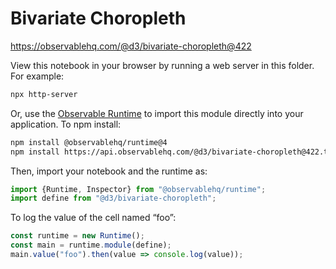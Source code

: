 # Bivariate Choropleth

https://observablehq.com/@d3/bivariate-choropleth@422

View this notebook in your browser by running a web server in this folder. For
example:

~~~sh
npx http-server
~~~

Or, use the [Observable Runtime](https://github.com/observablehq/runtime) to
import this module directly into your application. To npm install:

~~~sh
npm install @observablehq/runtime@4
npm install https://api.observablehq.com/@d3/bivariate-choropleth@422.tgz?v=3
~~~

Then, import your notebook and the runtime as:

~~~js
import {Runtime, Inspector} from "@observablehq/runtime";
import define from "@d3/bivariate-choropleth";
~~~

To log the value of the cell named “foo”:

~~~js
const runtime = new Runtime();
const main = runtime.module(define);
main.value("foo").then(value => console.log(value));
~~~
